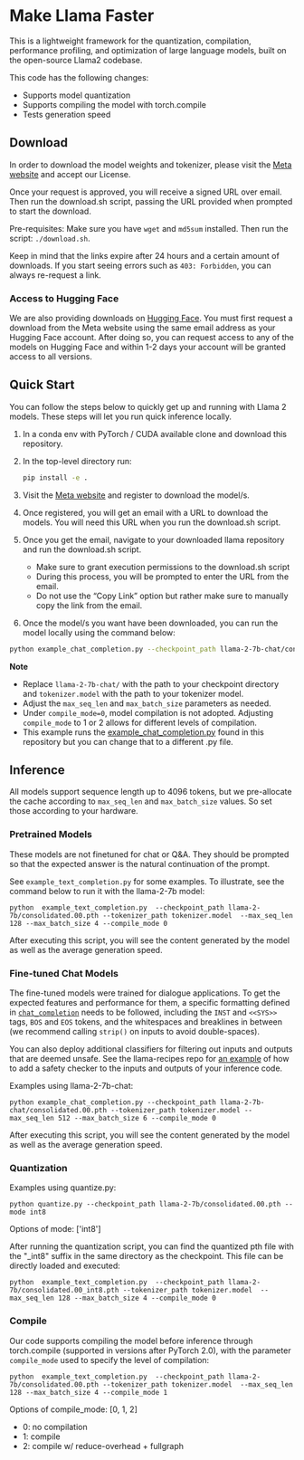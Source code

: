 # Make Llama Faster

This is a lightweight framework for the quantization, compilation, performance profiling, and optimization of large language models, built on the open-source Llama2 codebase.

This code has the following changes: 
- Supports model quantization 
- Supports compiling the model with torch.compile
- Tests generation speed

## Download

In order to download the model weights and tokenizer, please visit the [Meta website](https://ai.meta.com/resources/models-and-libraries/llama-downloads/) and accept our License.

Once your request is approved, you will receive a signed URL over email. Then run the download.sh script, passing the URL provided when prompted to start the download.

Pre-requisites: Make sure you have `wget` and `md5sum` installed. Then run the script: `./download.sh`.

Keep in mind that the links expire after 24 hours and a certain amount of downloads. If you start seeing errors such as `403: Forbidden`, you can always re-request a link.

### Access to Hugging Face

We are also providing downloads on [Hugging Face](https://huggingface.co/meta-llama). You must first request a download from the Meta website using the same email address as your Hugging Face account. After doing so, you can request access to any of the models on Hugging Face and within 1-2 days your account will be granted access to all versions.

## Quick Start

You can follow the steps below to quickly get up and running with Llama 2 models. These steps will let you run quick inference locally. 
1. In a conda env with PyTorch / CUDA available clone and download this repository.

2. In the top-level directory run:
    ```bash
    pip install -e .
    ```
3. Visit the [Meta website](https://ai.meta.com/resources/models-and-libraries/llama-downloads/) and register to download the model/s.

4. Once registered, you will get an email with a URL to download the models. You will need this URL when you run the download.sh script.

5. Once you get the email, navigate to your downloaded llama repository and run the download.sh script. 
    - Make sure to grant execution permissions to the download.sh script
    - During this process, you will be prompted to enter the URL from the email. 
    - Do not use the “Copy Link” option but rather make sure to manually copy the link from the email.

6. Once the model/s you want have been downloaded, you can run the model locally using the command below:
```bash
python example_chat_completion.py --checkpoint_path llama-2-7b-chat/consolidated.00.pth --tokenizer_path tokenizer.model --max_seq_len 512 --max_batch_size 6 --compile_mode 0
```
**Note**
- Replace  `llama-2-7b-chat/` with the path to your checkpoint directory and `tokenizer.model` with the path to your tokenizer model.
- Adjust the `max_seq_len` and `max_batch_size` parameters as needed.
- Under `compile_mode=0`, model compilation is not adopted. Adjusting `compile_mode` to 1 or 2 allows for different levels of compilation.
- This example runs the [example_chat_completion.py](example_chat_completion.py) found in this repository but you can change that to a different .py file.

## Inference

All models support sequence length up to 4096 tokens, but we pre-allocate the cache according to `max_seq_len` and `max_batch_size` values. So set those according to your hardware.

### Pretrained Models

These models are not finetuned for chat or Q&A. They should be prompted so that the expected answer is the natural continuation of the prompt.

See `example_text_completion.py` for some examples. To illustrate, see the command below to run it with the llama-2-7b model:

```
python  example_text_completion.py  --checkpoint_path llama-2-7b/consolidated.00.pth --tokenizer_path tokenizer.model  --max_seq_len 128 --max_batch_size 4 --compile_mode 0
```
After executing this script, you will see the content generated by the model as well as the average generation speed.

### Fine-tuned Chat Models

The fine-tuned models were trained for dialogue applications. To get the expected features and performance for them, a specific formatting defined in [`chat_completion`](https://github.com/facebookresearch/llama/blob/main/llama/generation.py#L212)
needs to be followed, including the `INST` and `<<SYS>>` tags, `BOS` and `EOS` tokens, and the whitespaces and breaklines in between (we recommend calling `strip()` on inputs to avoid double-spaces).

You can also deploy additional classifiers for filtering out inputs and outputs that are deemed unsafe. See the llama-recipes repo for [an example](https://github.com/facebookresearch/llama-recipes/blob/main/examples/inference.py) of how to add a safety checker to the inputs and outputs of your inference code.

Examples using llama-2-7b-chat:

```
python example_chat_completion.py --checkpoint_path llama-2-7b-chat/consolidated.00.pth --tokenizer_path tokenizer.model --max_seq_len 512 --max_batch_size 6 --compile_mode 0
```
After executing this script, you will see the content generated by the model as well as the average generation speed.

### Quantization

Examples using quantize.py:

```
python quantize.py --checkpoint_path llama-2-7b/consolidated.00.pth --mode int8
```

Options of mode: ['int8']

After running the quantization script, you can find the quantized pth file with the "_int8" suffix in the same directory as the checkpoint. This file can be directly loaded and executed:

```
python  example_text_completion.py  --checkpoint_path llama-2-7b/consolidated.00_int8.pth --tokenizer_path tokenizer.model  --max_seq_len 128 --max_batch_size 4 --compile_mode 0
```

### Compile
Our code supports compiling the model before inference through torch.compile (supported in versions after PyTorch 2.0), with the parameter `compile_mode` used to specify the level of compilation:

```
python  example_text_completion.py  --checkpoint_path llama-2-7b/consolidated.00.pth --tokenizer_path tokenizer.model  --max_seq_len 128 --max_batch_size 4 --compile_mode 1
```

Options of compile_mode: [0, 1, 2]
- 0: no compilation
- 1: compile
- 2: compile w/ reduce-overhead + fullgraph